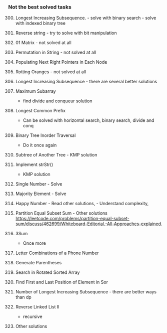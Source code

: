 ### Not the best solved tasks

300. Longest Increasing Subsequence.
    - solve with binary search
    - solve with indexed binary tree
344. Reverse string
    - try to solve with bit manipulation
542. 01 Matrix
    - not solved at all
567. Permutation in String
    - not solved at all
116. Populating Next Right Pointers in Each Node
994. Rotting Oranges
    - not solved at all
300. Longest Increasing Subsequence
    - there are several better solutions
53. Maximum Subarray
    - find divide and conqueur solution
14. Longest Common Prefix
    - Can be solved with horizontal search, binary search, divide and conq

94. Binary Tree Inorder Traversal
    - Do it once again

572. Subtree of Another Tree
    - KMP solution
28. Implement strStr()
    - KMP solution

136. Single Number
    - Solve

169. Majority Element
    - Solve

202. Happy Number
    - Read other solutions,
    - Understand complexity,

416. Partition Equal Subset Sum
    - Other solutions
    https://leetcode.com/problems/partition-equal-subset-sum/discuss/462699/Whiteboard-Editorial.-All-Approaches-explained.

15. 3Sum
    - Once more
17. Letter Combinations of a Phone Number

22. Generate Parentheses
33. Search in Rotated Sorted Array
34. Find First and Last Position of Element in Sor

673. Number of Longest Increasing Subsequence
    - there are better ways than dp

92. Reverse Linked List II
    - recursive

14. Other solutions
